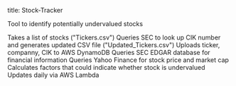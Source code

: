 title: Stock-Tracker

Tool to identify potentially undervalued stocks

Takes a list of stocks ("Tickers.csv") 
Queries SEC to look up CIK number and generates updated CSV file ("Updated_Tickers.csv")
Uploads ticker, companny, CIK to AWS DynamoDB
Queries SEC EDGAR database for financial information
Queries Yahoo Finance for stock price and market cap
Calculates factors that could indicate whether stock is undervalued
Updates daily via AWS Lambda